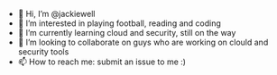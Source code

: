 - 👋 Hi, I’m @jackiewell
- 👀 I’m interested in playing football, reading and coding
- 🌱 I’m currently learning cloud and security, still on the way
- 💞️ I’m looking to collaborate on guys who are working on clould and security tools
- 📫 How to reach me: submit an issue to me :)

<!---
jackiewell/jackiewell is a ✨ special ✨ repository because its `README.md` (this file) appears on your GitHub profile.
You can click the Preview link to take a look at your changes.
--->
